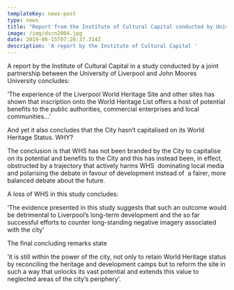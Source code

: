 ```yaml
---
templateKey: news-post
type: news
title: "Report from the Institute of Cultural Capital conducted by University of Liverpool and John Moores University.\_"
image: /img/dscn2004.jpg
date: 2019-06-15T07:20:37.314Z
description: 'A report by the Institute of Cultural Capital '
---
```

A report by the Institute of Cultural Capital in a study conducted by a joint partnership between the University of Liverpool and John Moores University concludes:

‘The experience of the Liverpool World Heritage Site and other sites has shown that inscription onto the World Heritage List offers a host of potential benefits to the public authorities, commercial enterprises and local communities…’ 

And yet it also concludes that the City hasn’t capitalised on its World Heritage Status. WHY?

The conclusion is that WHS has not been branded by the City to capitalise on its potential and benefits to the City and this has instead been, in effect, obstructed by a trajectory that actively harms WHS  dominating local media and polarising the debate in favour of development instead of  a fairer, more balanced debate about the future. 

A loss of WHS in this study concludes: 

‘The evidence presented in this study suggests that such an outcome would be detrimental to Liverpool’s long-term development and the so far successful efforts to counter long-standing negative imagery associated with the city’

The final concluding remarks state

‘it is still within the power of the city, not only to retain World Heritage status by reconciling the heritage and development camps but to reform the site in such a way that unlocks its vast potential and extends this value to neglected areas of the city’s periphery’.
